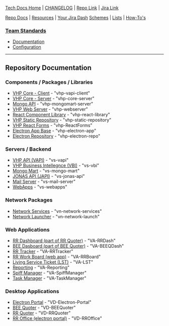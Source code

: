 [Tech Docs Home](./) | [CHANGELOG](./docs/CHANGELOG.md) | [Repo Link](https://github.com/VHP1946/VHP1946.github.io) | [Jira Link](https://vhp.atlassian.net)

[Repo Docs](#repository-documentation) | [Resources](./pages/resources.md) | [Your Jira Dash](https://vhp.atlassian.net/jira/dashboards/10000)
[Schemes](./vs-mongo-mart) | [Lists](./pages/settings-lists.md) | [How-To's](./pages/how-to.md)

### [Team Standards](./pages/sops.md)
- [Documentation](./pages/sops.md#documentation)
- [Configuration](./pages/sops.md#configuration)

---

## Repository Documentation

### Components / Packages / Libraries
- [VHP Core - Client](./vhp-vapi-client "vhp-vapi-client") - "vhp-vapi-client"
- [VHP Core - Server](./vhp-core-server "vhp-core-server") - "vhp-core-server"
- [Mongo API](./vhp-mongomart-server "vhp-mongomart-server") - "vhp-mongomart-server"
- [VHP Web Server](./vhp-webserver "vhp-webserver") - "vhp-webserver"
- [React Component Library](./vhp-react-library "vhp-react-library") - "vhp-react-library"
- [VHP Static Repository](./vhp-static-repository "vhp-static-repository") - "vhp-static-repository"
- [VHP React Forms](./vhp-ReactForms "vhp-ReactForms") - "vhp-ReactForms"
- [Electron App Base](./vhp-electron-app "vhp-electron-app") - "vhp-electron-app"
- [Electron Repository](./vhp-electron-repo "vhp-electron-repo") - "vhp-electron-repo"

### Servers / Backend
- [VHP API (VAPI)](./vs-vapi "vs-vapi") - "vs-vapi"
- [VHP Business Intellegnce (VBI)](./vs-vbi "vs-vbi") - "vs-vbi"
- [Mongo Mart](./vs-mongo-mart "vs-mongo-mart") - "vs-mongo-mart"
- [JONAS API (JAPI)](./vs-jonas-api "vs-jonas-api") - "vs-jonas-api"
- [Mail Server](./vs-mail-server "vs-mail-server") - "vs-mail-server"
- [WebApps](./vs-webapps "vs-webapps") - "vs-webapps"

### Network Packages
- [Network Services](./vn-network-services "vn-network-services") - "vn-network-services"
- [Network Launcher](./vn-network-launch "vn-network-launch") - "vn-network-launch"

### Web Applications
- [RR Dashboard (part of RR Quoter)](./VA-RRDash "VA-RRDash") - "VA-RRDash"
- [BEE Dasboard (part of BEE Quoter)](../VA-BEEQDash "VA-BEEQDash") - "VA-BEEQDash"
- [RR Tracker](./VA-RRTracker "VA-RRTracker") - "VA-RRTracker"
- [RR Work Board (web app)](./VA-RRBoard "VA-RRBoard") - "VA-RRBoard"
- [Living Service Ticket (LST)](./VA-LST "VA-LST") - "VA-LST"
- [Reporting](./VA-Reporting "VA-Reporting") - "VA-Reporting"
- [Spiff Manager](./VA-SpiffManager "VA-SpiffManager") - "VA-SpiffManager"
- [Task Manager](./VA-TaskManager "VA-TaskManager") - "VA-TaskManager"

### Desktop Applications 
- [Electron Portal](./VD-Electron-Portal "VD-Electron-Portal") - "VD-Electron-Portal"
- [BEE Quoter](./VD-BEEQuoter "VD-BEEQuoter") - "VD-BEEQuoter"
- [RR Quoter](./VD-RRQuoter "VD-RRQuoter") - "VD-RRQuoter"
- [RR Office (electron portal)](./VD-RROffice "VD-RROffice") - "VD-RROffice"